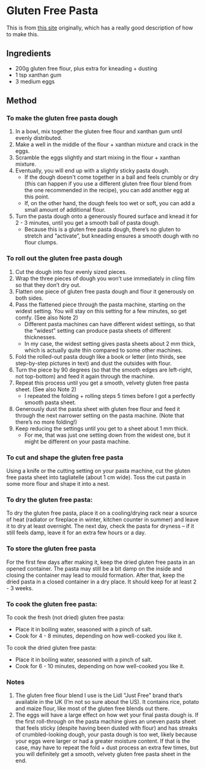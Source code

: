 
# Gluten Free Pasta # 

This is from [this site](https://theloopywhisk.com/2018/02/23/homemade-3-ingredient-gluten-free-pasta-recipe/) originally, which has a really good description of how to make this.

## Ingredients ## 

- 200g gluten free flour, plus extra for kneading + dusting
- 1 tsp xanthan gum
- 3 medium eggs


## Method ## 

### To make the gluten free pasta dough

1. In a bowl, mix together the gluten free flour and xanthan gum until evenly distributed. 
1. Make a well in the middle of the flour + xanthan mixture and crack in the eggs.
1. Scramble the eggs slightly and start mixing in the flour + xanthan mixture.
1. Eventually, you will end up with a slightly sticky pasta dough.
    - If the dough doesn't come together in a ball and feels crumbly or dry (this can happen if you use a different gluten free flour blend from the one recommended in the recipe), you can add another egg at this point.
    - If, on the other hand, the dough feels too wet or soft, you can add a small amount of additional flour.
1. Turn the pasta dough onto a generously floured surface and knead it for 2 - 3 minutes, until you get a smooth ball of pasta dough.
    - Because this is a gluten free pasta dough, there’s no gluten to stretch and “activate”, but kneading ensures a smooth dough with no flour clumps.

### To roll out the gluten free pasta dough

1. Cut the dough into four evenly sized pieces.
1. Wrap the three pieces of dough you won’t use immediately in cling film so that they don’t dry out.
1. Flatten one piece of gluten free pasta dough and flour it generously on both sides.
1. Pass the flattened piece through the pasta machine, starting on the widest setting. You will stay on this setting for a few minutes, so get comfy. (See also Note 2)
     - Different pasta machines can have different widest settings, so that the “widest” setting can produce pasta sheets of different thicknesses.
     - In my case, the widest setting gives pasta sheets about 2 mm thick, which is actually quite thin compared to some other machines.
1. Fold the rolled-out pasta dough like a book or letter (into thirds, see step-by-step pictures in text) and dust the outsides with flour.
1. Turn the piece by 90 degrees (so that the smooth edges are left-right, not top-bottom) and feed it again through the machine.
1. Repeat this process until you get a smooth, velvety gluten free pasta sheet. (See also Note 2)
    - I repeated the folding + rolling steps 5 times before I got a perfectly smooth pasta sheet. 
1. Generously dust the pasta sheet with gluten free flour and feed it through the next narrower setting on the pasta machine. (Note that there’s no more folding!)
1. Keep reducing the settings until you get to a sheet about 1 mm thick.
    - For me, that was just one setting down from the widest one, but it might be different on your pasta machine.

### To cut and shape the gluten free pasta

Using a knife or the cutting setting on your pasta machine, cut the gluten free pasta sheet into tagliatelle (about 1 cm wide). 
Toss the cut pasta in some more flour and shape it into a nest. 

### To dry the gluten free pasta:

To dry the gluten free pasta, place it on a cooling/drying rack near a source of heat (radiator or fireplace in winter, kitchen counter in summer) and leave it to dry at least overnight.
The next day, check the pasta for dryness – if it still feels damp, leave it for an extra few hours or a day.

### To store the gluten free pasta

For the first few days after making it, keep the dried gluten free pasta in an opened container. 
The pasta may still be a bit damp on the inside and closing the container may lead to mould formation.
After that, keep the dried pasta in a closed container in a dry place. It should keep for at least 2 - 3 weeks.

### To cook the gluten free pasta:

To cook the fresh (not dried) gluten free pasta:

- Place it in boiling water, seasoned with a pinch of salt.
- Cook for 4 - 8 minutes, depending on how well-cooked you like it.

To cook the dried gluten free pasta:

- Place it in boiling water, seasoned with a pinch of salt.
- Cook for 6 - 10 minutes, depending on how well-cooked you like it.

### Notes

1. The gluten free flour blend I use is the Lidl "Just Free" brand that’s available in the UK (I’m not so sure about the US). It contains rice, potato and maize flour, like most of the gluten free blends out there. 
2. The eggs will have a large effect on how wet your final pasta dough is. If the first roll-through on the pasta machine gives an uneven pasta sheet that feels sticky (despite having been dusted with flour) and has streaks of crumbled-looking dough, your pasta dough is too wet, likely because your eggs were larger or had a greater moisture content. If that is the case, may have to repeat the fold + dust process an extra few times, but you will definitely get a  smooth, velvety gluten free pasta sheet in the end.

